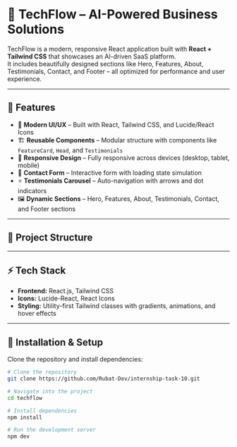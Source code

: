 # 🚀 TechFlow – AI-Powered Business Solutions

TechFlow is a modern, responsive React application built with **React + Tailwind CSS** that showcases an AI-driven SaaS platform.  
It includes beautifully designed sections like Hero, Features, About, Testimonials, Contact, and Footer – all optimized for performance and user experience.

---

## 📌 Features

- 🎨 **Modern UI/UX** – Built with React, Tailwind CSS, and Lucide/React Icons  
- 🏗 **Reusable Components** – Modular structure with components like `FeatureCard`, `Head`, and `Testimonials`  
- 📱 **Responsive Design** – Fully responsive across devices (desktop, tablet, mobile)  
- 📧 **Contact Form** – Interactive form with loading state simulation  
- ⭐ **Testimonials Carousel** – Auto-navigation with arrows and dot indicators  
- 🖼 **Dynamic Sections** – Hero, Features, About, Testimonials, Contact, and Footer sections  

---

## 📂 Project Structure


---

## ⚡️ Tech Stack

- **Frontend:** React.js, Tailwind CSS  
- **Icons:** Lucide-React, React Icons  
- **Styling:** Utility-first Tailwind classes with gradients, animations, and hover effects  

---

## 🔧 Installation & Setup

Clone the repository and install dependencies:

```bash
# Clone the repository
git clone https://github.com/Rubat-Dev/internship-task-10.git

# Navigate into the project
cd techflow

# Install dependencies
npm install

# Run the development server
npm dev
